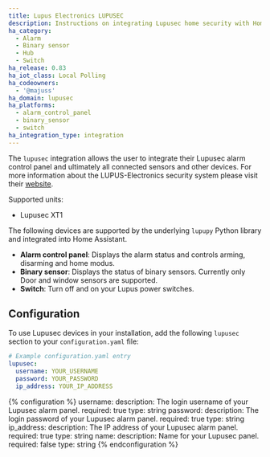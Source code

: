 ```yaml
---
title: Lupus Electronics LUPUSEC
description: Instructions on integrating Lupusec home security with Home Assistant.
ha_category:
  - Alarm
  - Binary sensor
  - Hub
  - Switch
ha_release: 0.83
ha_iot_class: Local Polling
ha_codeowners:
  - '@majuss'
ha_domain: lupusec
ha_platforms:
  - alarm_control_panel
  - binary_sensor
  - switch
ha_integration_type: integration
---
```


The `lupusec` integration allows the user to integrate their Lupusec alarm control panel and ultimately all connected sensors and other devices. For more information about the LUPUS-Electronics security system please visit their [website](https://www.lupus-electronics.de).

Supported units:

- Lupusec XT1

The following devices are supported by the underlying `lupupy` Python library and integrated into Home Assistant.

- **Alarm control panel**: Displays the alarm status and controls arming, disarming and home modus.
- **Binary sensor**: Displays the status of binary sensors. Currently only Door and window sensors are supported.
- **Switch**: Turn off and on your Lupus power switches.

## Configuration

To use Lupusec devices in your installation, add the following `lupusec` section to your `configuration.yaml` file:

```yaml
# Example configuration.yaml entry
lupusec:
  username: YOUR_USERNAME
  password: YOUR_PASSWORD
  ip_address: YOUR_IP_ADDRESS
```

{% configuration %}
username:
  description: The login username of your Lupusec alarm panel.
  required: true
  type: string
password:
  description: The login password of your Lupusec alarm panel.
  required: true
  type: string
ip_address:
  description: The IP address of your Lupusec alarm panel.
  required: true
  type: string
name:
  description: Name for your Lupusec panel.
  required: false
  type: string
{% endconfiguration %}
